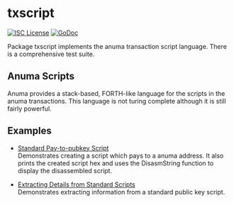 txscript
========

[![ISC License](http://img.shields.io/badge/license-ISC-blue.svg)](https://choosealicense.com/licenses/isc/)
[![GoDoc](https://godoc.org/github.com/AnumaNetwork/anumad-testnet/txscript?status.png)](http://godoc.org/github.com/AnumaNetwork/anumad-testnet/txscript)

Package txscript implements the anuma transaction script language. There is
a comprehensive test suite.

## Anuma Scripts

Anuma provides a stack-based, FORTH-like language for the scripts in
the anuma transactions. This language is not turing complete
although it is still fairly powerful. 

## Examples

* [Standard Pay-to-pubkey Script](http://godoc.org/github.com/AnumaNetwork/anumad-testnet/txscript#example-PayToAddrScript)  
  Demonstrates creating a script which pays to a anuma address. It also
  prints the created script hex and uses the DisasmString function to display
  the disassembled script.

* [Extracting Details from Standard Scripts](http://godoc.org/github.com/AnumaNetwork/anumad-testnet/txscript#example-ExtractPkScriptAddrs)  
  Demonstrates extracting information from a standard public key script.
